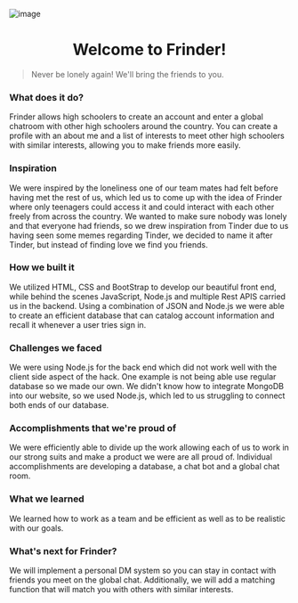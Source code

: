 ![image](https://user-images.githubusercontent.com/114305432/192148456-80e413df-bc02-4c3a-aeec-ef9f587fa9f7.png)
# <div id ="header" align='center'> Welcome to Frinder!</div>

> Never be lonely again! We'll bring the friends to you.

### What does it do?
Frinder allows high schoolers to create an account and enter a global chatroom with other high schoolers around the country. You can create a profile with an about me and a list of interests to meet other high schoolers with similar interests, allowing you to make friends more easily.

### Inspiration
We were inspired by the loneliness one of our team mates had felt before having met the rest of us, which led us to come up with the idea of Frinder where only teenagers could access it and could interact with each other freely from across the country. We wanted to make sure nobody was lonely and that everyone had friends, so we drew inspiration from Tinder due to us having seen some memes regarding Tinder, we decided to name it after Tinder, but instead of finding love we find you friends.

### How we built it
We utilized HTML, CSS and BootStrap to develop our beautiful front end, while behind the scenes JavaScript, Node.js and multiple Rest APIS carried us in the backend. Using a combination of JSON and Node.js we were able to create an efficient database that can catalog account information and recall it whenever a user tries sign in.

### Challenges we faced
We were using Node.js for the back end which did not work well with the client side aspect of the hack. One example is not being able use regular database so we made our own. We didn't know how to integrate MongoDB into our website, so we used Node.js, which led to us struggling to connect both ends of our database.

### Accomplishments that we're proud of
We were efficiently able to divide up the work allowing each of us to work in our strong suits and make a product we were are all proud of. Individual accomplishments are developing a database, a chat bot and a global chat room.

### What we learned
We learned how to work as a team and be efficient as well as to be realistic with our goals.

### What's next for Frinder?
We will implement a personal DM system so you can stay in contact with friends you meet on the global chat. Additionally, we will add a matching function that will match you with others with similar interests.
